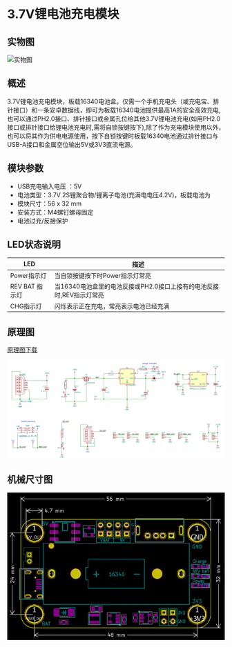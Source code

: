 # 3.7V锂电池充电模块

## 实物图

![实物图](3.7V_Battery_Module/7.4V_Battery_Module.png)

## 概述
​		3.7V锂电池充电模块，板载16340电池盒。仅需一个手机充电头（或充电宝、排针接口）和一条安卓数据线，即可为板载16340电池提供最高1A的安全高效充电,也可以通过PH2.0接口、排针接口或金属孔位给其他3.7V锂电池充电(如用PH2.0接口或排针接口给锂电池充电时,需将自锁按键按下),除了作为充电模块使用以外，也可以将其作为供电电源使用，按下自锁按键时板载16340电池通过排针接口与USB-A接口和金属空位输出5V或3V3直流电源。 


## 模块参数	

-  USB充电输入电压 ：5V
- 电池类型：3.7V 2S锂聚合物/锂离子电池(充满电电压4.2V)，板载电池为
- 模块尺寸：56 x 32 mm
- 安装方式：M4螺钉螺母固定
- 电池过充/反接保护

## LED状态说明

| LED            | 描述                                                         |
| -------------- | ------------------------------------------------------------ |
| Power指示灯    | 当自锁按键按下时Power指示灯常亮                              |
| REV BAT 指示灯 | 当16340电池盒里的电池反接或PH2.0接口上接有的电池反接时,REV指示灯常亮 |
| CHG指示灯      | 闪烁表示正在充电，常亮表示电池已经充满                       |

## 原理图

[原理图下载](3.7V_Battery_Module/3.7V_Battery_Module.pdf)

![原理图](3.7V_Battery_Module/3.7V_Battery_Module_schematic.png)

## 机械尺寸图

![机械尺寸图](3.7V_Battery_Module/3.7V_Battery_Module_assembly.png)



